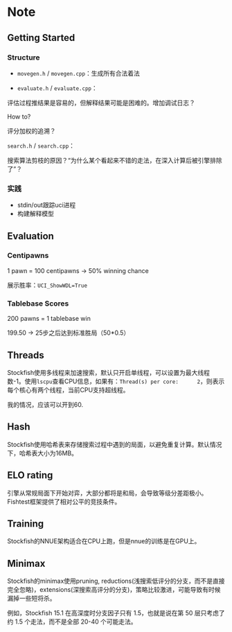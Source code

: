 # Note

## Getting Started

### Structure

- `movegen.h` / `movegen.cpp`：生成所有合法着法

- `evaluate.h` / `evaluate.cpp`：

评估过程推结果是容易的，但解释结果可能是困难的。增加调试日志？

How to? 

评分加权的追溯？

`search.h` / `search.cpp`：

搜索算法剪枝的原因？“为什么某个看起来不错的走法，在深入计算后被引擎排除了”？

### 实践

- stdin/out跟踪uci进程
- 构建解释模型

## Evaluation

### Centipawns

1 pawn = 100 centipawns -> 50% winning chance

展示胜率：`UCI_ShowWDL=True`

### Tablebase Scores

200 pawns = 1 tablebase win

199.50 -> 25步之后达到标准胜局（50*0.5）

## Threads

Stockfish使用多线程来加速搜索，默认只开启单线程，可以设置为最大线程数-1。使用`lscpu`查看CPU信息，如果有：`Thread(s) per core:      2`，则表示每个核心有两个线程，当前CPU支持超线程。

我的情况，应该可以开到60.

## Hash

Stockfish使用哈希表来存储搜索过程中遇到的局面，以避免重复计算。默认情况下，哈希表大小为16MB。

## ELO rating

引擎从常规局面下开始对弈，大部分都将是和局，会导致等级分差距极小。Fishtest框架提供了相对公平的竞技条件。

## Training

Stockfish的NNUE架构适合在CPU上跑，但是nnue的训练是在GPU上。

## Minimax

Stockfish的minimax使用pruning, reductions(浅搜索低评分的分支，而不是直接完全忽略)，extensions(深搜索高评分的分支)，策略比较激进，可能导致有时候漏掉一些短将杀。

例如，Stockfish 15.1 在高深度时分支因子只有 1.5，也就是说在第 50 层只考虑了约 1.5 个走法，而不是全部 20-40 个可能走法。




